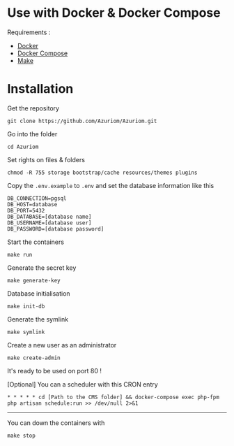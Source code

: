 # Use with Docker & Docker Compose

Requirements :
- [Docker](https://docs.docker.com/engine/install/)
- [Docker Compose](https://docs.docker.com/compose/install/)
- [Make](https://en.wikipedia.org/wiki/Make_(software))

# Installation

Get the repository
```
git clone https://github.com/Azuriom/Azuriom.git
```

Go into the folder
```
cd Azuriom
```

Set rights on files & folders
```
chmod -R 755 storage bootstrap/cache resources/themes plugins
```

Copy the `.env.example` to `.env` and set the database information like this
```
DB_CONNECTION=pgsql
DB_HOST=database
DB_PORT=5432
DB_DATABASE=[database name]
DB_USERNAME=[database user]
DB_PASSWORD=[database password]
```

Start the containers
```
make run
```

Generate the secret key
```
make generate-key
```

Database initialisation
```
make init-db
```

Generate the symlink
```
make symlink
```

Create a new user as an administrator
```
make create-admin
```

It's ready to be used on port 80 !

[Optional]
You can a scheduler with this CRON entry
```
* * * * * cd [Path to the CMS folder] && docker-compose exec php-fpm php artisan schedule:run >> /dev/null 2>&1
```

---
You can down the containers with
```
make stop
```
